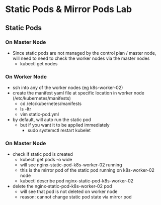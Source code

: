 # Static Pods & Mirror Pods Lab

## Static Pods

### On Master Node

- Since static pods are not managed by the control plan / master node, will need to need to check the worker nodes via the master nodes
  - kubectl get nodes

### On Worker Node

- ssh into any of the worker nodes (eg k8s-worker-02)
- create the manifest yaml file at specific location in worker node (/etc/kubernetes/manifests)
  - cd /etc/kubernetes/manifests
  - ls -ltr
  - vim static-pod.yml
- by default, will auto run the static pod
  - but if you want it to be applied immediately
    - sudo systemctl restart kubelet

### On Master Node

- check if static pod is created
  - kubectl get pods -o wide
  - will see nginx-static-pod-k8s-worker-02 running
  - this is the mirror pod of the static pod running on k8s-worker-02 node
  - kubectl describe pod nginx-static-pod-k8s-worker-02
- delete the nginx-static-pod-k8s-worker-02 pod
  - will see that pod is not deleted on worker node
  - reason: cannot change static pod state via mirror pod
